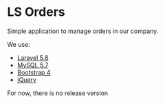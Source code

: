 # LS Orders

Simple application to manage orders in our company.

We use:
- [Laravel 5.8](https://laravel.com/docs/5.8)
- [MySQL 5.7](https://www.mysql.com/)
- [Bootstrap 4](https://getbootstrap.com/)
- [jQuery](https://jquery.com/)

For now, there is no release version
